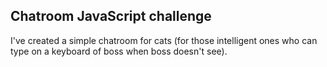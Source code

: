 ## Chatroom JavaScript challenge

I've created a simple chatroom for cats (for those intelligent ones who can type on a keyboard of boss when boss doesn't see). 



